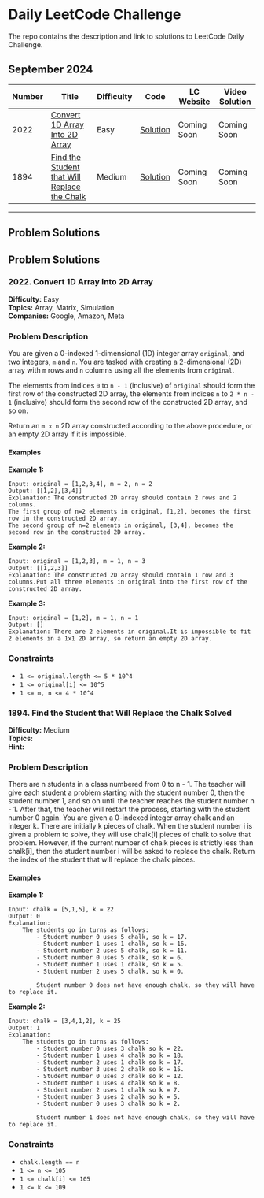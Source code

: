 # Daily LeetCode Challenge

The repo contains the description and link to solutions to LeetCode Daily Challenge.

## September 2024

| Number | Title                                                                                                     | Difficulty | Code                                                              | LC Website  | Video Solution |
| ------ | --------------------------------------------------------------------------------------------------------- | ---------- | ----------------------------------------------------------------- | ----------- | -------------- |
| 2022   | [Convert 1D Array Into 2D Array](#2022-convert-1d-array-into-2d-array)                                    | Easy       | [Solution](2022.Convert_1D_Array_Into_2D_Array.cpp)               | Coming Soon | Coming Soon    |
| 1894   | [Find the Student that Will Replace the Chalk](#1894-find-the-student-that-will-replace-the-chalk-solved) | Medium     | [Solution](1894.Find_the_Student_that_Will_Replace_the_Chalk.cpp) | Coming Soon | Coming Soon    |

---

## Problem Solutions

## Problem Solutions

### 2022. Convert 1D Array Into 2D Array

**Difficulty:** Easy  
**Topics:** Array, Matrix, Simulation  
**Companies:** Google, Amazon, Meta

### Problem Description

You are given a 0-indexed 1-dimensional (1D) integer array `original`, and two integers, `m` and `n`. You are tasked with creating a 2-dimensional (2D) array with `m` rows and `n` columns using all the elements from `original`.

The elements from indices `0` to `n - 1` (inclusive) of `original` should form the first row of the constructed 2D array, the elements from indices `n` to `2 * n - 1` (inclusive) should form the second row of the constructed 2D array, and so on.

Return an `m x n` 2D array constructed according to the above procedure, or an empty 2D array if it is impossible.

#### Examples

**Example 1:**

```text
Input: original = [1,2,3,4], m = 2, n = 2
Output: [[1,2],[3,4]]
Explanation: The constructed 2D array should contain 2 rows and 2 columns.
The first group of n=2 elements in original, [1,2], becomes the first row in the constructed 2D array.
The second group of n=2 elements in original, [3,4], becomes the second row in the constructed 2D array.
```

**Example 2:**

```text
Input: original = [1,2,3], m = 1, n = 3
Output: [[1,2,3]]
Explanation: The constructed 2D array should contain 1 row and 3 columns.Put all three elements in original into the first row of the constructed 2D array.
```

**Example 3:**

```text
Input: original = [1,2], m = 1, n = 1
Output: []
Explanation: There are 2 elements in original.It is impossible to fit 2 elements in a 1x1 2D array, so return an empty 2D array.
```

### Constraints

- `1 <= original.length <= 5 * 10^4`
- `1 <= original[i] <= 10^5`
- `1 <= m, n <= 4 * 10^4`

### 1894. Find the Student that Will Replace the Chalk Solved

**Difficulty:** Medium  
**Topics:**  
**Hint:**

### Problem Description

There are n students in a class numbered from 0 to n - 1. The teacher will give each student a problem starting with the student number 0, then the student number 1, and so on until the teacher reaches the student number n - 1. After that, the teacher will restart the process, starting with the student number 0 again. You are given a 0-indexed integer array chalk and an integer k. There are initially k pieces of chalk. When the student number i is given a problem to solve, they will use chalk[i] pieces of chalk to solve that problem. However, if the current number of chalk pieces is strictly less than chalk[i], then the student number i will be asked to replace the chalk. Return the index of the student that will replace the chalk pieces.

#### Examples

**Example 1:**

```text
Input: chalk = [5,1,5], k = 22
Output: 0
Explanation:
    The students go in turns as follows:
        - Student number 0 uses 5 chalk, so k = 17.
        - Student number 1 uses 1 chalk, so k = 16.
        - Student number 2 uses 5 chalk, so k = 11.
        - Student number 0 uses 5 chalk, so k = 6.
        - Student number 1 uses 1 chalk, so k = 5.
        - Student number 2 uses 5 chalk, so k = 0.

        Student number 0 does not have enough chalk, so they will have to replace it.
```

**Example 2:**

```text
Input: chalk = [3,4,1,2], k = 25
Output: 1
Explanation:
    The students go in turns as follows:
        - Student number 0 uses 3 chalk so k = 22.
        - Student number 1 uses 4 chalk so k = 18.
        - Student number 2 uses 1 chalk so k = 17.
        - Student number 3 uses 2 chalk so k = 15.
        - Student number 0 uses 3 chalk so k = 12.
        - Student number 1 uses 4 chalk so k = 8.
        - Student number 2 uses 1 chalk so k = 7.
        - Student number 3 uses 2 chalk so k = 5.
        - Student number 0 uses 3 chalk so k = 2.

        Student number 1 does not have enough chalk, so they will have to replace it.
```

### Constraints

- `chalk.length == n`
- `1 <= n <= 105`
- `1 <= chalk[i] <= 105`
- `1 <= k <= 109`
